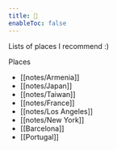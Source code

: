 ```yaml
---
title: 🐧
enableToc: false
---
```


Lists of places I recommend :)

Places
- [[notes/Armenia]]
- [[notes/Japan]]
- [[notes/Taiwan]]
- [[notes/France]]
- [[notes/Los Angeles]]
- [[notes/New York]]
- [[Barcelona]]
- [[Portugal]]

